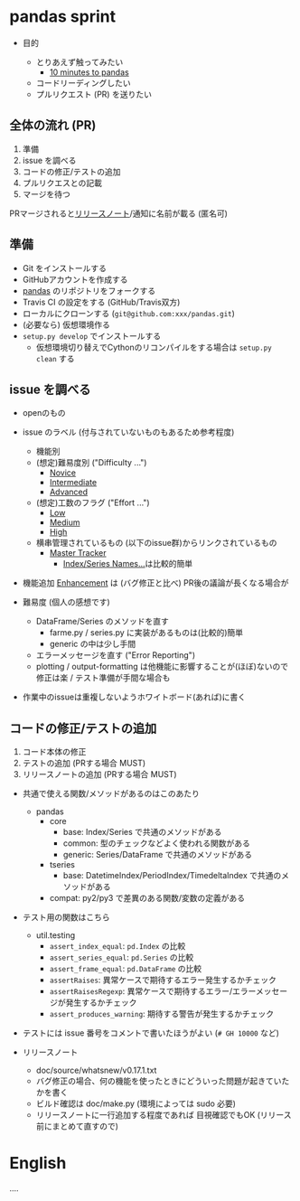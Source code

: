 # pandas sprint

- 目的

  - とりあえず触ってみたい
    - [10 minutes to pandas](http://pandas.pydata.org/pandas-docs/stable/10min.html)
  - コードリーディングしたい
  - プルリクエスト (PR) を送りたい

## 全体の流れ (PR)

1. 準備
2. issue を調べる
3. コードの修正/テストの追加
4. プルリクエスとの記載
5. マージを待つ

PRマージされると[リリースノート](http://pandas.pydata.org/pandas-docs/stable/release.html)/通知に名前が載る (匿名可)

## 準備

- Git をインストールする
- GitHubアカウントを作成する
- [pandas](https://github.com/pydata/pandas) のリポジトリをフォークする
- Travis CI の設定をする (GitHub/Travis双方)
- ローカルにクローンする (``git@github.com:xxx/pandas.git``)
- (必要なら) 仮想環境作る
- ``setup.py develop`` でインストールする 
  - 仮想環境切り替えでCythonのリコンパイルをする場合は ``setup.py clean`` する

## issue を調べる

- openのもの
- issue のラベル (付与されていないものもあるため参考程度)
  - 機能別
  - (想定)難易度別 ("Difficulty ...")
    - [Novice](https://github.com/pydata/pandas/labels/Difficulty%20Novice)
    - [Intermediate](https://github.com/pydata/pandas/labels/Difficulty%20Intermediate)
    - [Advanced](https://github.com/pydata/pandas/labels/Difficulty%20Advanced)
  - (想定)工数のフラグ ("Effort ...") 
    - [Low](https://github.com/pydata/pandas/labels/Effort%20Low)
    - [Medium](https://github.com/pydata/pandas/labels/Effort%20Medium)
    - [High](https://github.com/pydata/pandas/labels/Effort%20High)
  - 横串管理されているもの (以下のissue群)からリンクされているもの
    - [Master Tracker](https://github.com/pydata/pandas/labels/master%20tracker)
      - [Index/Series Names...](https://github.com/pydata/pandas/issues/9862)は比較的簡単
- 機能追加 [Enhancement](https://github.com/pydata/pandas/labels/enhancement) は (バグ修正と比べ) PR後の議論が長くなる場合が

- 難易度 (個人の感想です)

  - DataFrame/Series のメソッドを直す
    - farme.py / series.py に実装があるものは(比較的)簡単
    - generic の中は少し手間
  - エラーメッセージを直す ("Error Reporting")
  - plotting / output-formatting は他機能に影響することが(ほぼ)ないので修正は楽 / テスト準備が手間な場合も
  
- 作業中のissueは重複しないようホワイトボード(あれば)に書く
  
## コードの修正/テストの追加

1. コード本体の修正
2. テストの追加 (PRする場合 MUST)
3. リリースノートの追加 (PRする場合 MUST)

- 共通で使える関数/メソッドがあるのはこのあたり

  - pandas
    - core
      - base: Index/Series で共通のメソッドがある
      - common: 型のチェックなどよく使われる関数がある
      - generic: Series/DataFrame で共通のメソッドがある
    - tseries 
      - base: DatetimeIndex/PeriodIndex/TimedeltaIndex で共通のメソッドがある
    - compat: py2/py3 で差異のある関数/変数の定義がある

- テスト用の関数はこちら

  - util.testing
    - ``assert_index_equal``: ``pd.Index`` の比較
    - ``assert_series_equal``: ``pd.Series`` の比較
    - ``assert_frame_equal``: ``pd.DataFrame`` の比較
    - ``assertRaises``: 異常ケースで期待するエラー発生するかチェック
    - ``assertRaisesRegexp``: 異常ケースで期待するエラー/エラーメッセージが発生するかチェック
    - ``assert_produces_warning``: 期待する警告が発生するかチェック

- テストには issue 番号をコメントで書いたほうがよい (``# GH 10000`` など)

- リリースノート
  - doc/source/whatsnew/v0.17.1.txt
  - バグ修正の場合、何の機能を使ったときにどういった問題が起きていたかを書く
  - ビルド確認は doc/make.py (環境によっては sudo 必要)
  - リリースノートに一行追加する程度であれば 目視確認でもOK (リリース前にまとめて直すので)

English
=======

....
